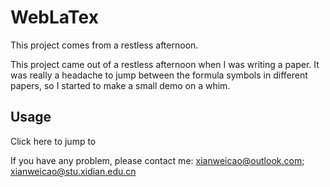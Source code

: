 # WebLaTex

This project comes from a restless afternoon.

This project came out of a restless afternoon when I was writing a paper. It was really a headache to jump between the formula symbols in different papers, so I started to make a small demo on a whim.

## Usage

Click here to jump to 





If you have any problem, please contact me: xianweicao@outlook.com; xianweicao@stu.xidian.edu.cn




